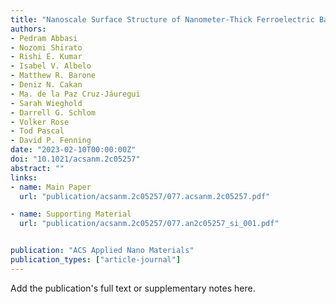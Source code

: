 ```yaml
---
title: "Nanoscale Surface Structure of Nanometer-Thick Ferroelectric BaTiO<sub>3</sub> Films Revealed by Synchrotron X-ray Scanning Tunneling Microscopy: Implications for Catalytic Adsorption Reactions"
authors:
- Pedram Abbasi
- Nozomi Shirato
- Rishi E. Kumar
- Isabel V. Albelo
- Matthew R. Barone
- Deniz N. Cakan
- Ma. de la Paz Cruz-Jáuregui
- Sarah Wieghold
- Darrell G. Schlom
- Volker Rose
- Tod Pascal
- David P. Fenning
date: "2023-02-10T00:00:00Z"
doi: "10.1021/acsanm.2c05257"
abstract: ""
links:
- name: Main Paper
  url: "publication/acsanm.2c05257/077.acsanm.2c05257.pdf"

- name: Supporting Material
  url: "publication/acsanm.2c05257/077.an2c05257_si_001.pdf"


publication: "ACS Applied Nano Materials"
publication_types: ["article-journal"]
---
```


Add the publication's full text or supplementary notes here.
